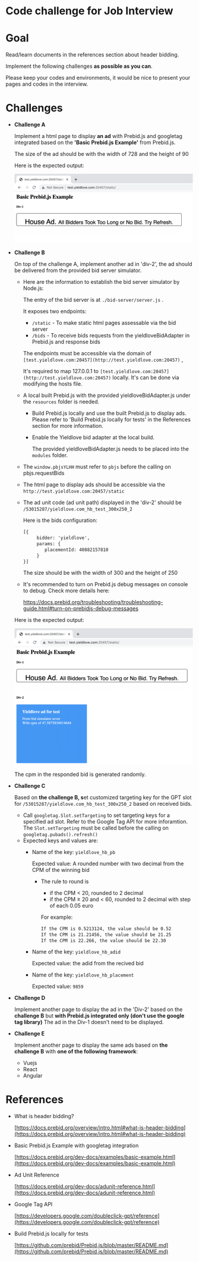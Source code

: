 # Code challenge for Job Interview

# Goal

Read/learn documents in the references section about header bidding. 

Implement the following challenges **as possible as you can**.

Please keep your codes and environments, it would be nice to present your pages and codes in the interview.

# Challenges

- **Challenge A**

    Implement a html page to display **an ad** with Prebid.js and googletag integrated based on the **'Basic Prebid.js Example'** from Prebid.js.

    The size of the ad should be with the width of 728 and the height of 90

    Here is the expected output:

    ![images/challengeA.png](images/challengeA.png)

- **Challenge B**

    On top of the challenge A, implement another ad in 'div-2', the ad should be delivered from the provided bid server simulator.

    - Here are the information to establish the  bid server simulator by Node.js:

        The entry of the bid server is at `./bid-server/server.js` .

        It exposes two endpoints:

        - `/static` - To make static html pages assessable via the bid server
        - `/bids` - To receive bids requests from the yieldloveBidAdapter in Prebid.js and response bids

        The endpoints must be accessible via the domain of `[test.yieldlove.com:20457](http://test.yieldlove.com:20457)` ,

        It's required to map 127.0.0.1 to `[test.yieldlove.com:20457](http://test.yieldlove.com:20457)` locally. It's can be done via modifying the hosts file.

    - A local built Prebid.js with the provided yieldloveBidAdapter.js under the `resources` folder is needed.
        - Build Prebid.js locally and use the built Prebid.js to display ads. Please refer to 'Build Prebid.js locally for tests' in the References section for more information.
        - Enable the Yieldlove bid adapter at the local build.

            The provided yieldloveBidAdapter.js needs to be placed into the `modules` folder.

    - The `window.pbjsYLHH` must refer to `pbjs` before the calling on pbjs.requestBids
    - The html page to display ads should be accessible via the `http://test.yieldlove.com:20457/static`
    - The ad unit code (ad unit path) displayed in the 'div-2' should be `/53015287/yieldlove.com_hb_test_300x250_2`

        Here is the bids configuration:

        ```
        [{
             bidder: 'yieldlove',
             params: {
                placementId: 40882157810
             }
        }]
        ```

        The size should be with the width of 300 and the height of 250

    - It's recommended to turn on Prebid.js debug messages on console to debug. Check more details here:

        https://docs.prebid.org/troubleshooting/troubleshooting-guide.html#turn-on-prebidjs-debug-messages

    Here is the expected output:

    ![images/challengeB.png](images/challengeB.png)

    The cpm in the responded bid is generated randomly.

- **Challenge C**

    Based on **the challenge B, s**et customized targeting key for the GPT slot for `/53015287/yieldlove.com_hb_test_300x250_2` based on received bids.

    - Call `googletag.Slot.setTargeting` to set targeting keys for a specified ad slot. Refer to the Google Tag API for more inforamtion. The `Slot.setTargeting` must be called before the calling on `googletag.pubads().refresh()`
    - Expected keys and values are:
        - Name of the key: `yieldlove_hb_pb`

            Expected value: A rounded number with two decimal from the CPM of the winning bid

            - The rule to round is
                - if the CPM < 20, rounded to 2 decimal
                - if the CPM ≥ 20 and < 60, rounded to 2 decimal with step of each 0.05 euro

                For example:

                ```
                If the CPM is 0.5213124, the value should be 0.52
                If the CPM is 21.21456, the value should be 21.25
                If the CPM is 22.266, the value should be 22.30
                ```

        - Name of the key: `yieldlove_hb_adid`

            Expected value: the adid from the recived bid

        - Name of the key: `yieldlove_hb_placement`

            Expected value: `9859`

- **Challenge D**

    Implement another page to display the ad in the 'Div-2' based on the **challenge B** but **with Prebid.js integrated only (don't use the google tag library)**
    The ad in the Div-1 doesn't need to be displayed.

- **Challenge E**

    Implement another page to display the same ads based on **the challenge B** with **one of the following framework**:
    - Vuejs
    - React
    - Angular

# References

- What is header bidding?

    [https://docs.prebid.org/overview/intro.html#what-is-header-bidding](https://docs.prebid.org/overview/intro.html#what-is-header-bidding)

- Basic Prebid.js Example with googletag integration

    [https://docs.prebid.org/dev-docs/examples/basic-example.html](https://docs.prebid.org/dev-docs/examples/basic-example.html)

- Ad Unit Reference

    [https://docs.prebid.org/dev-docs/adunit-reference.html](https://docs.prebid.org/dev-docs/adunit-reference.html)

- Google Tag API

    [https://developers.google.com/doubleclick-gpt/reference](https://developers.google.com/doubleclick-gpt/reference)

- Build Prebid.js locally for tests

    [https://github.com/prebid/Prebid.js/blob/master/README.md](https://github.com/prebid/Prebid.js/blob/master/README.md)